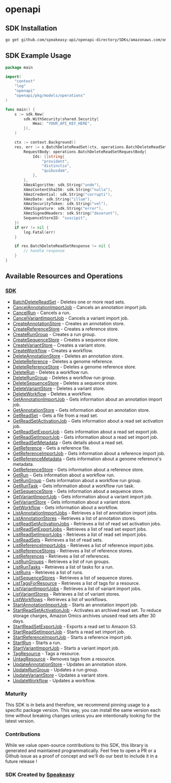 # openapi

<!-- Start SDK Installation -->
## SDK Installation

```bash
go get github.com/speakeasy-api/openapi-directory/SDKs/amazonaws.com/omics/2022-11-28/go
```
<!-- End SDK Installation -->

## SDK Example Usage
<!-- Start SDK Example Usage -->
```go
package main

import(
	"context"
	"log"
	"openapi"
	"openapi/pkg/models/operations"
)

func main() {
    s := sdk.New(
        sdk.WithSecurity(shared.Security{
            Hmac: "YOUR_API_KEY_HERE",
        }),
    )

    ctx := context.Background()
    res, err := s.BatchDeleteReadSet(ctx, operations.BatchDeleteReadSetRequest{
        RequestBody: operations.BatchDeleteReadSetRequestBody{
            Ids: []string{
                "provident",
                "distinctio",
                "quibusdam",
            },
        },
        XAmzAlgorithm: sdk.String("unde"),
        XAmzContentSha256: sdk.String("nulla"),
        XAmzCredential: sdk.String("corrupti"),
        XAmzDate: sdk.String("illum"),
        XAmzSecurityToken: sdk.String("vel"),
        XAmzSignature: sdk.String("error"),
        XAmzSignedHeaders: sdk.String("deserunt"),
        SequenceStoreID: "suscipit",
    })
    if err != nil {
        log.Fatal(err)
    }

    if res.BatchDeleteReadSetResponse != nil {
        // handle response
    }
}
```
<!-- End SDK Example Usage -->

<!-- Start SDK Available Operations -->
## Available Resources and Operations

### [SDK](docs/sdk/README.md)

* [BatchDeleteReadSet](docs/sdk/README.md#batchdeletereadset) - Deletes one or more read sets.
* [CancelAnnotationImportJob](docs/sdk/README.md#cancelannotationimportjob) - Cancels an annotation import job.
* [CancelRun](docs/sdk/README.md#cancelrun) - Cancels a run.
* [CancelVariantImportJob](docs/sdk/README.md#cancelvariantimportjob) - Cancels a variant import job.
* [CreateAnnotationStore](docs/sdk/README.md#createannotationstore) - Creates an annotation store.
* [CreateReferenceStore](docs/sdk/README.md#createreferencestore) - Creates a reference store.
* [CreateRunGroup](docs/sdk/README.md#createrungroup) - Creates a run group.
* [CreateSequenceStore](docs/sdk/README.md#createsequencestore) - Creates a sequence store.
* [CreateVariantStore](docs/sdk/README.md#createvariantstore) - Creates a variant store.
* [CreateWorkflow](docs/sdk/README.md#createworkflow) - Creates a workflow.
* [DeleteAnnotationStore](docs/sdk/README.md#deleteannotationstore) - Deletes an annotation store.
* [DeleteReference](docs/sdk/README.md#deletereference) - Deletes a genome reference.
* [DeleteReferenceStore](docs/sdk/README.md#deletereferencestore) - Deletes a genome reference store.
* [DeleteRun](docs/sdk/README.md#deleterun) - Deletes a workflow run.
* [DeleteRunGroup](docs/sdk/README.md#deleterungroup) - Deletes a workflow run group.
* [DeleteSequenceStore](docs/sdk/README.md#deletesequencestore) - Deletes a sequence store.
* [DeleteVariantStore](docs/sdk/README.md#deletevariantstore) - Deletes a variant store.
* [DeleteWorkflow](docs/sdk/README.md#deleteworkflow) - Deletes a workflow.
* [GetAnnotationImportJob](docs/sdk/README.md#getannotationimportjob) - Gets information about an annotation import job.
* [GetAnnotationStore](docs/sdk/README.md#getannotationstore) - Gets information about an annotation store.
* [GetReadSet](docs/sdk/README.md#getreadset) - Gets a file from a read set.
* [GetReadSetActivationJob](docs/sdk/README.md#getreadsetactivationjob) - Gets information about a read set activation job.
* [GetReadSetExportJob](docs/sdk/README.md#getreadsetexportjob) - Gets information about a read set export job.
* [GetReadSetImportJob](docs/sdk/README.md#getreadsetimportjob) - Gets information about a read set import job.
* [GetReadSetMetadata](docs/sdk/README.md#getreadsetmetadata) - Gets details about a read set.
* [GetReference](docs/sdk/README.md#getreference) - Gets a reference file.
* [GetReferenceImportJob](docs/sdk/README.md#getreferenceimportjob) - Gets information about a reference import job.
* [GetReferenceMetadata](docs/sdk/README.md#getreferencemetadata) - Gets information about a genome reference's metadata.
* [GetReferenceStore](docs/sdk/README.md#getreferencestore) - Gets information about a reference store.
* [GetRun](docs/sdk/README.md#getrun) - Gets information about a workflow run.
* [GetRunGroup](docs/sdk/README.md#getrungroup) - Gets information about a workflow run group.
* [GetRunTask](docs/sdk/README.md#getruntask) - Gets information about a workflow run task.
* [GetSequenceStore](docs/sdk/README.md#getsequencestore) - Gets information about a sequence store.
* [GetVariantImportJob](docs/sdk/README.md#getvariantimportjob) - Gets information about a variant import job.
* [GetVariantStore](docs/sdk/README.md#getvariantstore) - Gets information about a variant store.
* [GetWorkflow](docs/sdk/README.md#getworkflow) - Gets information about a workflow.
* [ListAnnotationImportJobs](docs/sdk/README.md#listannotationimportjobs) - Retrieves a list of annotation import jobs.
* [ListAnnotationStores](docs/sdk/README.md#listannotationstores) - Retrieves a list of annotation stores.
* [ListReadSetActivationJobs](docs/sdk/README.md#listreadsetactivationjobs) - Retrieves a list of read set activation jobs.
* [ListReadSetExportJobs](docs/sdk/README.md#listreadsetexportjobs) - Retrieves a list of read set export jobs.
* [ListReadSetImportJobs](docs/sdk/README.md#listreadsetimportjobs) - Retrieves a list of read set import jobs.
* [ListReadSets](docs/sdk/README.md#listreadsets) - Retrieves a list of read sets.
* [ListReferenceImportJobs](docs/sdk/README.md#listreferenceimportjobs) - Retrieves a list of reference import jobs.
* [ListReferenceStores](docs/sdk/README.md#listreferencestores) - Retrieves a list of reference stores.
* [ListReferences](docs/sdk/README.md#listreferences) - Retrieves a list of references.
* [ListRunGroups](docs/sdk/README.md#listrungroups) - Retrieves a list of run groups.
* [ListRunTasks](docs/sdk/README.md#listruntasks) - Retrieves a list of tasks for a run.
* [ListRuns](docs/sdk/README.md#listruns) - Retrieves a list of runs.
* [ListSequenceStores](docs/sdk/README.md#listsequencestores) - Retrieves a list of sequence stores.
* [ListTagsForResource](docs/sdk/README.md#listtagsforresource) - Retrieves a list of tags for a resource.
* [ListVariantImportJobs](docs/sdk/README.md#listvariantimportjobs) - Retrieves a list of variant import jobs.
* [ListVariantStores](docs/sdk/README.md#listvariantstores) - Retrieves a list of variant stores.
* [ListWorkflows](docs/sdk/README.md#listworkflows) - Retrieves a list of workflows.
* [StartAnnotationImportJob](docs/sdk/README.md#startannotationimportjob) - Starts an annotation import job.
* [StartReadSetActivationJob](docs/sdk/README.md#startreadsetactivationjob) - Activates an archived read set. To reduce storage charges, Amazon Omics archives unused read sets after 30 days.
* [StartReadSetExportJob](docs/sdk/README.md#startreadsetexportjob) - Exports a read set to Amazon S3.
* [StartReadSetImportJob](docs/sdk/README.md#startreadsetimportjob) - Starts a read set import job.
* [StartReferenceImportJob](docs/sdk/README.md#startreferenceimportjob) - Starts a reference import job.
* [StartRun](docs/sdk/README.md#startrun) - Starts a run.
* [StartVariantImportJob](docs/sdk/README.md#startvariantimportjob) - Starts a variant import job.
* [TagResource](docs/sdk/README.md#tagresource) - Tags a resource.
* [UntagResource](docs/sdk/README.md#untagresource) - Removes tags from a resource.
* [UpdateAnnotationStore](docs/sdk/README.md#updateannotationstore) - Updates an annotation store.
* [UpdateRunGroup](docs/sdk/README.md#updaterungroup) - Updates a run group.
* [UpdateVariantStore](docs/sdk/README.md#updatevariantstore) - Updates a variant store.
* [UpdateWorkflow](docs/sdk/README.md#updateworkflow) - Updates a workflow.
<!-- End SDK Available Operations -->

### Maturity

This SDK is in beta and therefore, we recommend pinning usage to a specific package version.
This way, you can install the same version each time without breaking changes unless you are intentionally
looking for the latest version.

### Contributions

While we value open-source contributions to this SDK, this library is generated and maintained programmatically.
Feel free to open a PR or a Github issue as a proof of concept and we'll do our best to include it in a future release !

### SDK Created by [Speakeasy](https://docs.speakeasyapi.dev/docs/using-speakeasy/client-sdks)
